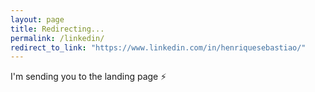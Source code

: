 ```yaml
---
layout: page
title: Redirecting...
permalink: /linkedin/
redirect_to_link: "https://www.linkedin.com/in/henriquesebastiao/"
---
```


I'm sending you to the landing page ⚡